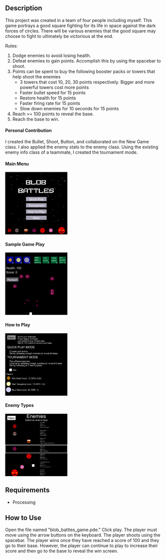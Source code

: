 ## Description
This project was created in a team of four people including myself.
This game portrays a good square fighting for its life in space against the dark forces of circles. There will be various enemies that the good square may choose to fight to ultimately be victorious at the end. 

Rules:
1. Dodge enemies to avoid losing health.
2. Defeat enemies to gain points. Accomplish this by using the spacebar to shoot. 
3. Points can be spent to buy the following booster packs or towers that help shoot the enemies
	* 3 towers that cost 10, 20, 30 points respectively. Bigger and more powerful towers cost more points
	* Faster bullet speed for 15 points
	* Restore health for 15 points
	* Faster firing rate for 15 points
	* Slow down enemies for 10 seconds for 15 points
3. Reach >= 100 points to reveal the base.
4. Reach the base to win.

#### Personal Contribution
I created the Bullet, Shoot, Button, and collaborated on the New Game class. I also applied the enemy stats to the enemy class. Using the existing enemy info class of a teammate, I created the tournament mode.

#### Main Menu                      
<img src='mainMenu.png' width=200>

#### Sample Game Play
<img src='gamePlay.png' width=200>

#### How to Play                    
<img src='howTo.png' width=200>      

#### Enemy Types
<img src='chooseEnemy.png' width=200>

## Requirements
- Processing

## How to Use
Open the file named "blob_battles_game.pde." Click play. The player must move using the arrow buttons on the keyboard. The player shoots using the spacebar. The player wins once they have reached a score of 100 and they go to their base. However, the player can continue to play to increase their score and then go to the base to reveal the win screen.
